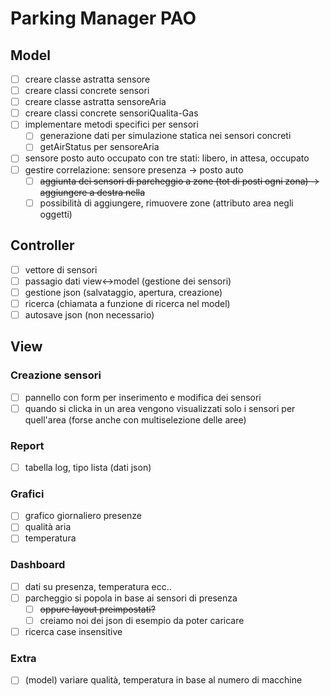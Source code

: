 # Parking Manager PAO
## Model
- [ ] creare classe astratta sensore
- [ ] creare classi concrete sensori
- [ ] creare classe astratta sensoreAria
- [ ] creare classi concrete sensoriQualita-Gas
- [ ] implementare metodi specifici per sensori
  - [ ] generazione dati per simulazione statica nei sensori concreti
  - [ ] getAirStatus per sensoreAria
- [ ] sensore posto auto occupato con tre stati: libero, in attesa, occupato
- [ ] gestire correlazione: sensore presenza -> posto auto
  - [ ] ~~aggiunta dei sensori di parcheggio a zone (tot di posti ogni zona) -> aggiungere a destra nella~~
  - [ ] possibilità di aggiungere, rimuovere zone (attributo area negli oggetti)

## Controller
- [ ] vettore di sensori
- [ ] passagio dati view<->model (gestione dei sensori)
- [ ] gestione json (salvataggio, apertura, creazione)
- [ ] ricerca (chiamata a funzione di ricerca nel model)
- [ ] autosave json (non necessario)

## View
### Creazione sensori
- [ ] pannello con form per inserimento e modifica dei sensori
- [ ] quando si clicka in un area vengono visualizzati solo i sensori per quell'area (forse anche con multiselezione delle aree)
### Report
- [ ] tabella log, tipo lista (dati json)
### Grafici
- [ ] grafico giornaliero presenze
- [ ] qualità aria
- [ ] temperatura
### Dashboard
- [ ] dati su presenza, temperatura ecc..
- [ ] parcheggio si popola in base ai sensori di presenza
  - [ ] ~~oppure layout preimpostati?~~
  - [ ] creiamo noi dei json di esempio da poter caricare
- [ ] ricerca case insensitive
 
### Extra
- [ ] (model) variare qualità, temperatura in base al numero di macchine
